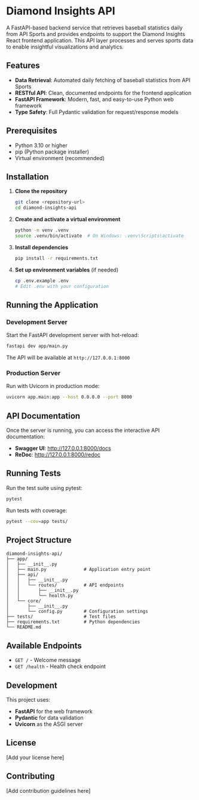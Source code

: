 # Diamond Insights API

A FastAPI-based backend service that retrieves baseball statistics daily from API Sports and provides endpoints to support the Diamond Insights React frontend application. This API layer processes and serves sports data to enable insightful visualizations and analytics.

## Features

- **Data Retrieval**: Automated daily fetching of baseball statistics from API Sports
- **RESTful API**: Clean, documented endpoints for the frontend application
- **FastAPI Framework**: Modern, fast, and easy-to-use Python web framework
- **Type Safety**: Full Pydantic validation for request/response models

## Prerequisites

- Python 3.10 or higher
- pip (Python package installer)
- Virtual environment (recommended)

## Installation

1. **Clone the repository**
   ```bash
   git clone <repository-url>
   cd diamond-insights-api
   ```

2. **Create and activate a virtual environment**
   ```bash
   python -m venv .venv
   source .venv/bin/activate  # On Windows: .venv\Scripts\activate
   ```

3. **Install dependencies**
   ```bash
   pip install -r requirements.txt
   ```

4. **Set up environment variables** (if needed)
   ```bash
   cp .env.example .env
   # Edit .env with your configuration
   ```

## Running the Application

### Development Server

Start the FastAPI development server with hot-reload:

```bash
fastapi dev app/main.py
```

The API will be available at `http://127.0.0.1:8000`

### Production Server

Run with Uvicorn in production mode:

```bash
uvicorn app.main:app --host 0.0.0.0 --port 8000
```

## API Documentation

Once the server is running, you can access the interactive API documentation:

- **Swagger UI**: http://127.0.0.1:8000/docs
- **ReDoc**: http://127.0.0.1:8000/redoc

## Running Tests

Run the test suite using pytest:

```bash
pytest
```

Run tests with coverage:

```bash
pytest --cov=app tests/
```

## Project Structure

```
diamond-insights-api/
├── app/
│   ├── __init__.py
│   ├── main.py              # Application entry point
│   ├── api/
│   │   ├── __init__.py
│   │   └── routes/          # API endpoints
│   │       ├── __init__.py
│   │       └── health.py
│   └── core/
│       ├── __init__.py
│       └── config.py        # Configuration settings
├── tests/                   # Test files
├── requirements.txt         # Python dependencies
└── README.md

```

## Available Endpoints

- `GET /` - Welcome message
- `GET /health` - Health check endpoint

## Development

This project uses:
- **FastAPI** for the web framework
- **Pydantic** for data validation
- **Uvicorn** as the ASGI server

## License

[Add your license here]

## Contributing

[Add contribution guidelines here]
